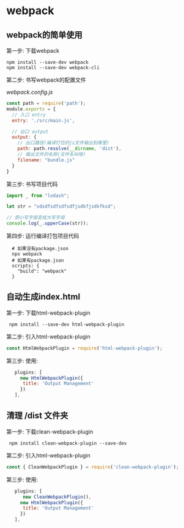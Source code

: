 # webpack

## webpack的简单使用

第一步: 下载webpack

```shell
npm install --save-dev webpack
npm install --save-dev webpack-cli
```

第二步: 书写webpack的配置文件

*webpack.config.js*

```js
const path = require('path');
module.exports = {
  // 入口 entry
  entry: './src/main.js',

  // 出口 output
  output: {
    // 出口路径(编译打包的js文件输出到哪里)
    path: path.resolve(__dirname, 'dist'),
    // 输出文件的名称(文件名叫啥)
    filename: "bundle.js"
  }
}
```

第三步: 书写项目代码

```js
import _ from "lodash";

let str = "sdsdfsdfsdfsdfjsdkfjsdkfksd";

// 把小写字母变成大写字母
console.log(_.upperCase(str));
```

第四步: 运行编译打包项目代码

```shell
  # 如果没有package.json
  npx webpack
  # 如果有package.json
  scripts: {
    "build": "webpack"
  }
```

## 自动生成index.html

第一步: 下载html-webpack-plugin

```shell
 npm install --save-dev html-webpack-plugin
```

第二步: 引入html-webpack-plugin

```js
const HtmlWebpackPlugin = require('html-webpack-plugin');
```

第三步: 使用:

```js
   plugins: [
     new HtmlWebpackPlugin({
      title: 'Output Management'
     })
   ],
```

## 清理 /dist 文件夹


第一步: 下载clean-webpack-plugin

```shell
 npm install clean-webpack-plugin --save-dev
```

第二步: 引入html-webpack-plugin

```js
const { CleanWebpackPlugin } = require('clean-webpack-plugin');
```

第三步: 使用:

```js
   plugins: [
      new CleanWebpackPlugin(),
     new HtmlWebpackPlugin({
      title: 'Output Management'
     })
   ],
```
